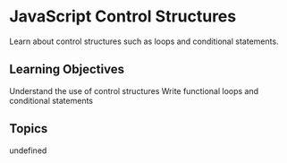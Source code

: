 # JavaScript Control Structures

Learn about control structures such as loops and conditional statements.

## Learning Objectives
Understand the use of control structures
Write functional loops and conditional statements

## Topics
undefined